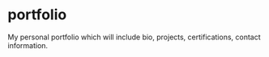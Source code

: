 # portfolio
My personal portfolio which will include bio, projects, certifications, contact information.

